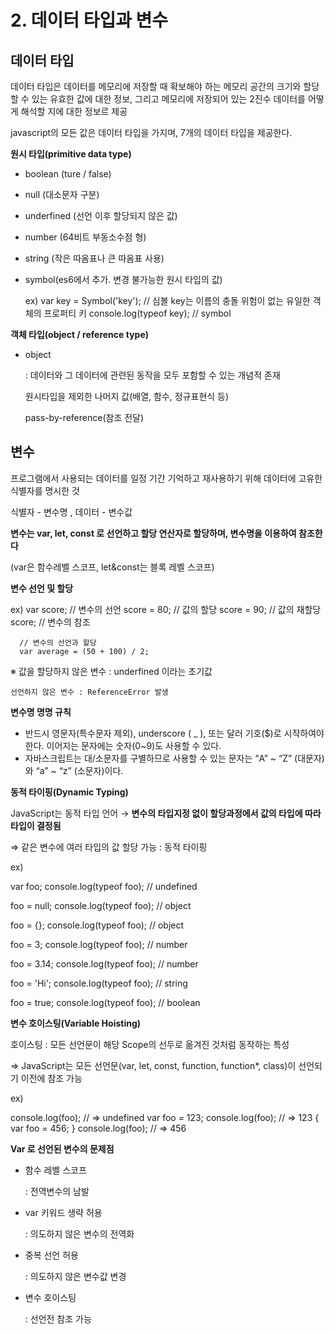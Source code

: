 # 2. 데이터 타입과 변수

## 데이터 타입

데이터 타입은 데이터를 메모리에 저장할 때 확보해야 하는 메모리 공간의 크기와 할당할 수 있는 유효한 값에 대한 정보, 그리고 메모리에 저장되어 있는 2진수 데이터를 어떻게 해석할 지에 대한 정보르 제공

javascript의 모든 값은 데이터 타입을 가지며, 7개의 데이터 타입을 제공한다.

**원시 타입(primitive data type)**

- boolean (ture / false)
- null (대소문자 구분)
- underfined (선언 이후 할당되지 않은 값)
- number (64비트 부동소수점 형)
- string (작은 따옴표나 큰 따옴표 사용)
- symbol(es6에서 추가.   변경 불가능한 원시 타입의 값)

    ex) var key = Symbol('key'); // 심볼 key는 이름의 충돌 위험이 없는 유일한 객체의 프로퍼티 키
         console.log(typeof key); // symbol

**객체 타입(object / reference type)**

- object

    : 데이터와 그 데이터에 관련된 동작을 모두 포함할 수 있는 개념적 존재

    원시타입을 제외한 나머지 값(배열, 함수, 정규표현식 등)

    pass-by-reference(참조 전달)

## 변수

프로그램에서 사용되는 데이터를 일정 기간 기억하고 재사용하기 위해 데이터에 고유한 식별자를 명시한 것

식별자 - 변수명 , 데이터 - 변수값

**변수는 var, let, const 로 선언하고 할당 연산자로 할당하며, 변수명을 이용하여 참조한다**

(var은 함수레벨 스코프, let&const는 블록 레벨 스코프)

**변수 선언 및 할당**

ex)  var score;  // 변수의 선언
      score = 80; // 값의 할당
      score = 90; // 값의 재할당
      score;      // 변수의 참조

      // 변수의 선언과 할당
      var average = (50 + 100) / 2;

※ 값을 할당하지 않은 변수 : underfined 이라는 초기값

    선언하지 않은 변수 : ReferenceError 발생

**변수명 명명 규칙**

- 반드시 영문자(특수문자 제외), underscore ( _ ), 또는 달러 기호($)로 시작하여야 한다. 이어지는 문자에는 숫자(0~9)도 사용할 수 있다.
- 자바스크립트는 대/소문자를 구별하므로 사용할 수 있는 문자는 “A” ~ “Z” (대문자)와 “a” ~ “z” (소문자)이다.

**동적 타이핑(Dynamic Typing)**

JavaScript는 동적 타입 언어 → **변수의 타입지정 없이 할당과정에서 값의 타입에 따라 타입이 결정됨**

⇒ 같은 변수에 여러 타입의 값 할당 가능 : 동적 타이핑

ex)  

var foo;
console.log(typeof foo);  // undefined

foo = null;
console.log(typeof foo);  // object

foo = {};
console.log(typeof foo);  // object

foo = 3;
console.log(typeof foo);  // number

foo = 3.14;
console.log(typeof foo);  // number

foo = 'Hi';
console.log(typeof foo);  // string

foo = true;
console.log(typeof foo);  // boolean

**변수 호이스팅(Variable Hoisting)**

호이스팅 : 모든 선언문이 해당 Scope의 선두로 옮겨진 것처럼 동작하는 특성

⇒ JavaScript는 모든 선언문(var, let, const, function, function*, class)이 선언되기 이전에 참조 가능

ex)

console.log(foo); // ⇒ undefined
var foo = 123;
console.log(foo); // ⇒ 123
{
  var foo = 456;
}
console.log(foo); // ⇒ 456

**Var 로 선언된 변수의 문제점**

- 함수 레벨 스코프

     : 전역변수의 남발

- var 키워드 생략 허용

    : 의도하지 않은 변수의 전역화

- 중복 선언 허용

    : 의도하지 않은 변수값 변경

- 변수 호이스팅

    : 선언전 참조 가능
